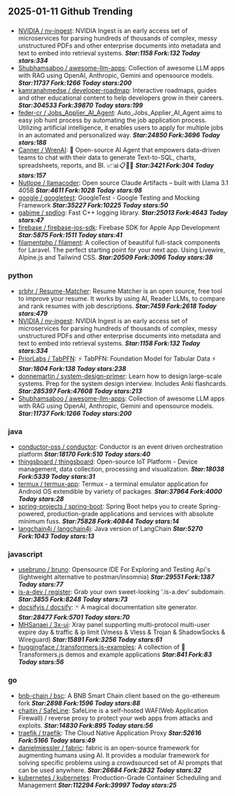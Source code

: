 ## 2025-01-11 Github Trending

### 
* [NVIDIA / nv-ingest](https://github.com/NVIDIA/nv-ingest): NVIDIA Ingest is an early access set of microservices for parsing hundreds of thousands of complex, messy unstructured PDFs and other enterprise documents into metadata and text to embed into retrieval systems. ***Star:1158 Fork:132 Today stars:334***
* [Shubhamsaboo / awesome-llm-apps](https://github.com/Shubhamsaboo/awesome-llm-apps): Collection of awesome LLM apps with RAG using OpenAI, Anthropic, Gemini and opensource models. ***Star:11737 Fork:1266 Today stars:200***
* [kamranahmedse / developer-roadmap](https://github.com/kamranahmedse/developer-roadmap): Interactive roadmaps, guides and other educational content to help developers grow in their careers. ***Star:304533 Fork:39870 Today stars:199***
* [feder-cr / Jobs_Applier_AI_Agent](https://github.com/feder-cr/Jobs_Applier_AI_Agent): Auto_Jobs_Applier_AI_Agent aims to easy job hunt process by automating the job application process. Utilizing artificial intelligence, it enables users to apply for multiple jobs in an automated and personalized way. ***Star:24850 Fork:3696 Today stars:188***
* [Canner / WrenAI](https://github.com/Canner/WrenAI): 🤖 Open-source AI Agent that empowers data-driven teams to chat with their data to generate Text-to-SQL, charts, spreadsheets, reports, and BI. 📈📊📋🧑‍💻 ***Star:3421 Fork:304 Today stars:157***
* [Nutlope / llamacoder](https://github.com/Nutlope/llamacoder): Open source Claude Artifacts – built with Llama 3.1 405B ***Star:4611 Fork:1028 Today stars:98***
* [google / googletest](https://github.com/google/googletest): GoogleTest - Google Testing and Mocking Framework ***Star:35227 Fork:10225 Today stars:50***
* [gabime / spdlog](https://github.com/gabime/spdlog): Fast C++ logging library. ***Star:25013 Fork:4643 Today stars:47***
* [firebase / firebase-ios-sdk](https://github.com/firebase/firebase-ios-sdk): Firebase SDK for Apple App Development ***Star:5875 Fork:1511 Today stars:41***
* [filamentphp / filament](https://github.com/filamentphp/filament): A collection of beautiful full-stack components for Laravel. The perfect starting point for your next app. Using Livewire, Alpine.js and Tailwind CSS. ***Star:20509 Fork:3096 Today stars:38***

### python
* [srbhr / Resume-Matcher](https://github.com/srbhr/Resume-Matcher): Resume Matcher is an open source, free tool to improve your resume. It works by using AI, Reader LLMs, to compare and rank resumes with job descriptions. ***Star:7459 Fork:2618 Today stars:479***
* [NVIDIA / nv-ingest](https://github.com/NVIDIA/nv-ingest): NVIDIA Ingest is an early access set of microservices for parsing hundreds of thousands of complex, messy unstructured PDFs and other enterprise documents into metadata and text to embed into retrieval systems. ***Star:1158 Fork:132 Today stars:334***
* [PriorLabs / TabPFN](https://github.com/PriorLabs/TabPFN): ⚡ TabPFN: Foundation Model for Tabular Data ⚡ ***Star:1804 Fork:138 Today stars:238***
* [donnemartin / system-design-primer](https://github.com/donnemartin/system-design-primer): Learn how to design large-scale systems. Prep for the system design interview. Includes Anki flashcards. ***Star:285397 Fork:47608 Today stars:213***
* [Shubhamsaboo / awesome-llm-apps](https://github.com/Shubhamsaboo/awesome-llm-apps): Collection of awesome LLM apps with RAG using OpenAI, Anthropic, Gemini and opensource models. ***Star:11737 Fork:1266 Today stars:200***

### java
* [conductor-oss / conductor](https://github.com/conductor-oss/conductor): Conductor is an event driven orchestration platform ***Star:18170 Fork:510 Today stars:40***
* [thingsboard / thingsboard](https://github.com/thingsboard/thingsboard): Open-source IoT Platform - Device management, data collection, processing and visualization. ***Star:18038 Fork:5339 Today stars:31***
* [termux / termux-app](https://github.com/termux/termux-app): Termux - a terminal emulator application for Android OS extendible by variety of packages. ***Star:37964 Fork:4000 Today stars:28***
* [spring-projects / spring-boot](https://github.com/spring-projects/spring-boot): Spring Boot helps you to create Spring-powered, production-grade applications and services with absolute minimum fuss. ***Star:75828 Fork:40844 Today stars:14***
* [langchain4j / langchain4j](https://github.com/langchain4j/langchain4j): Java version of LangChain ***Star:5270 Fork:1043 Today stars:13***

### javascript
* [usebruno / bruno](https://github.com/usebruno/bruno): Opensource IDE For Exploring and Testing Api's (lightweight alternative to postman/insomnia) ***Star:29551 Fork:1387 Today stars:77***
* [is-a-dev / register](https://github.com/is-a-dev/register): Grab your own sweet-looking '.is-a.dev' subdomain. ***Star:3855 Fork:8248 Today stars:73***
* [docsifyjs / docsify](https://github.com/docsifyjs/docsify): 🃏 A magical documentation site generator. ***Star:28477 Fork:5701 Today stars:70***
* [MHSanaei / 3x-ui](https://github.com/MHSanaei/3x-ui): Xray panel supporting multi-protocol multi-user expire day & traffic & ip limit (Vmess & Vless & Trojan & ShadowSocks & Wireguard) ***Star:15891 Fork:3256 Today stars:61***
* [huggingface / transformers.js-examples](https://github.com/huggingface/transformers.js-examples): A collection of 🤗 Transformers.js demos and example applications ***Star:841 Fork:83 Today stars:56***

### go
* [bnb-chain / bsc](https://github.com/bnb-chain/bsc): A BNB Smart Chain client based on the go-ethereum fork ***Star:2898 Fork:1596 Today stars:88***
* [chaitin / SafeLine](https://github.com/chaitin/SafeLine): SafeLine is a self-hosted WAF(Web Application Firewall) / reverse proxy to protect your web apps from attacks and exploits. ***Star:14830 Fork:895 Today stars:56***
* [traefik / traefik](https://github.com/traefik/traefik): The Cloud Native Application Proxy ***Star:52616 Fork:5166 Today stars:49***
* [danielmiessler / fabric](https://github.com/danielmiessler/fabric): fabric is an open-source framework for augmenting humans using AI. It provides a modular framework for solving specific problems using a crowdsourced set of AI prompts that can be used anywhere. ***Star:26684 Fork:2832 Today stars:32***
* [kubernetes / kubernetes](https://github.com/kubernetes/kubernetes): Production-Grade Container Scheduling and Management ***Star:112294 Fork:39997 Today stars:25***
